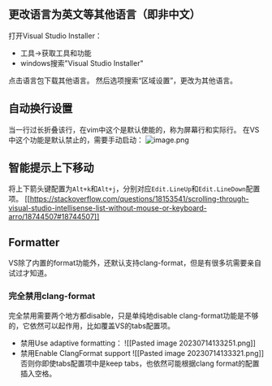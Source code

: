 ## 更改语言为英文等其他语言（即非中文）
打开Visual Studio Installer：

- 工具->获取工具和功能
- windows搜索"Visual Studio Installer"

点击语言包下载其他语言。
然后选项搜索“区域设置”，更改为其他语言。

## 自动换行设置
当一行过长折叠该行，在vim中这个是默认使能的，称为屏幕行和实际行。
在VS中这个功能是默认禁止的，需要手动启动：
![image.png](https://cdn.nlark.com/yuque/0/2023/png/34841510/1676365821454-cb810e94-e80d-429f-8955-21b87e3764ef.png#averageHue=%23ededec&clientId=u67a7a348-8ed5-4&from=paste&height=484&id=u49f86078&name=image.png&originHeight=484&originWidth=741&originalType=binary&ratio=1&rotation=0&showTitle=false&size=38480&status=done&style=none&taskId=u67ed4e70-14b2-40c3-92b2-2f2bb7cc967&title=&width=741)

## 智能提示上下移动
将上下箭头键配置为`Alt+k`和`Alt+j`，分别对应`Edit.LineUp`和`Edit.LineDown`配置项。
[[https://stackoverflow.com/questions/18153541/scrolling-through-visual-studio-intellisense-list-without-mouse-or-keyboard-arro/18744507#18744507]]

## Formatter
VS除了内置的format功能外，还默认支持clang-format，但是有很多坑需要亲自试过才知道。

### 完全禁用clang-format
完全禁用需要两个地方都disable，只是单纯地disable clang-format功能是不够的，它依然可以起作用，比如覆盖VS的tabs配置项。
* 禁用Use adaptive formatting：
![[Pasted image 20230714133251.png]]
* 禁用Enable ClangFormat support
![[Pasted image 20230714133321.png]]
否则你即使tabs配置项中是keep tabs，也依然可能根据clang format的配置插入空格。